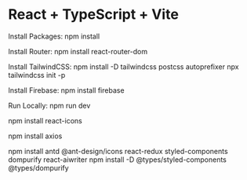 # React + TypeScript + Vite

Install Packages: npm install

Install Router: npm install react-router-dom

Install TailwindCSS:
npm install -D tailwindcss postcss autoprefixer
npx tailwindcss init -p

Install Firebase: npm install firebase

Run Locally: npm run dev



npm install react-icons


npm install axios

npm install antd @ant-design/icons react-redux styled-components dompurify react-aiwriter
npm install -D @types/styled-components @types/dompurify
